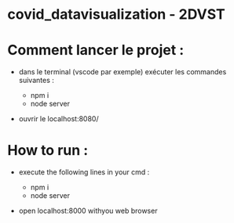 # covid_datavisualization  -  2DVST

# Comment lancer le projet :

* dans le terminal (vscode par exemple) exécuter les commandes suivantes : 
    - npm i 
    - node server
    
    
* ouvrir le localhost:8080/
    
    
    
 # How to run : 
 
 * execute the following lines in your cmd : 
    - npm i 
   - node server
   
 * open localhost:8000 withyou web browser
